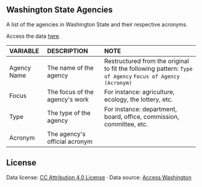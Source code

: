 
Washington State Agencies
-------------------------

A list of the agencies in Washington State and their respective acronyms.

Access the data [here](https://raw.githubusercontent.com/tiernanmartin/datasets/master/wa-state-agencies/data/wa-state-agencies.csv).

| VARIABLE    | DESCRIPTION                    | NOTE                                                                                                        |
|:------------|:-------------------------------|:------------------------------------------------------------------------------------------------------------|
| Agency Name | The name of the agency         | Restructured from the original to fit the following pattern: `Type of Agency` `Focus of Agency` `(Acronym)` |
| Focus       | The focus of the agency's work | For instance: agriculture, ecology, the lottery, etc.                                                       |
| Type        | The type of the agency         | For instance: department, board, office, commission, committee, etc.                                        |
| Acronym     | The agency's official acronym  |                                                                                                             |

License
-------

Data license: [CC Attribution 4.0 License](http://creativecommons.org/licenses/by/4.0/) · Data source: [Access Washington](https://access.wa.gov/agency.html)
